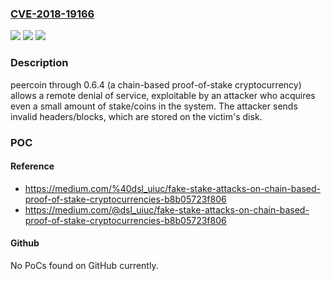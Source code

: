 ### [CVE-2018-19166](https://cve.mitre.org/cgi-bin/cvename.cgi?name=CVE-2018-19166)
![](https://img.shields.io/static/v1?label=Product&message=n%2Fa&color=blue)
![](https://img.shields.io/static/v1?label=Version&message=n%2Fa%20&color=brightgreen)
![](https://img.shields.io/static/v1?label=Vulnerability&message=n%2Fa&color=brightgreen)

### Description

peercoin through 0.6.4 (a chain-based proof-of-stake cryptocurrency) allows a remote denial of service, exploitable by an attacker who acquires even a small amount of stake/coins in the system. The attacker sends invalid headers/blocks, which are stored on the victim's disk.

### POC

#### Reference
- https://medium.com/%40dsl_uiuc/fake-stake-attacks-on-chain-based-proof-of-stake-cryptocurrencies-b8b05723f806
- https://medium.com/@dsl_uiuc/fake-stake-attacks-on-chain-based-proof-of-stake-cryptocurrencies-b8b05723f806

#### Github
No PoCs found on GitHub currently.

